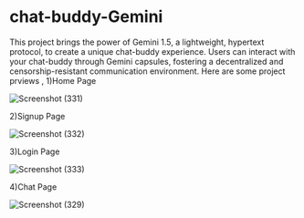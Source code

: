 # chat-buddy-Gemini
This project brings the power of Gemini 1.5, a lightweight, hypertext protocol, to create a unique chat-buddy experience. Users can interact with your chat-buddy through Gemini capsules, fostering a decentralized and censorship-resistant communication environment.
Here are some project prviews ,
1)Home Page

![Screenshot (331)](https://github.com/user-attachments/assets/a680c982-fb38-4a66-b9bd-9f84bd3e902e)

2)Signup Page

![Screenshot (332)](https://github.com/user-attachments/assets/4983f138-e599-45d7-b772-54195d768032)

3)Login Page

![Screenshot (333)](https://github.com/user-attachments/assets/b42837e1-c85b-4010-a0d1-0f203e833075)

4)Chat Page

![Screenshot (329)](https://github.com/user-attachments/assets/eef1f125-f002-4608-b588-f78bd47d510c)
